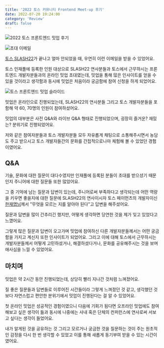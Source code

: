 ```yaml
---
title: '2022 토스 커뮤니티 Frontend Meet-up 후기'
date: 2022-07-20 19:24:00
category: 'Review'
draft: false
---
```


![2022 토스 프론트엔드 밋업 후기](https://user-images.githubusercontent.com/26461307/180000528-9f8c1fb6-c0b0-4639-a6e3-a8e58c974b36.png)

![초대 이메일](https://user-images.githubusercontent.com/26461307/180000915-6530d81c-b26b-4bfb-96d5-1f1bdd04636d.png)

[토스 SLASH22](https://toss.im/slash-22)가 끝나고 얼마 안되었을 때, 우연히 이런 이메일을 받을 수 있었어요.

토스 인재풀에 등록한 인원 대상으로 SLASH22 연사분들과 토스에서 근무하시는 프론트엔드 개발자분들과의 온라인 밋업 초대였는데, 밋업을 통해 많은 인사이트를 얻을 수 있을 것이라고 생각함과 동시에 밋업은 처음이라 궁금함에 참여 신청을 하게 되었어요.

![토스 프론트엔드 밋업 슬라이드](https://user-images.githubusercontent.com/26461307/180000545-a4b69e3d-b10b-4ec5-9d96-504966d85532.png)

밋업은 온라인으로 진행되었는데, SLASH22의 연사분들 그리고 토스 개발자분들을 포함해 약 60, 70명의 인원이 참여하셨어요.

밋업의 대부분은 사전 Q&A와 라이브 Q&A 형태로 진행되었으며, 굉장히 즐거운? 재밌는? 분위기로 진행되었어요.

저와 같은 참여자분들과 토스 개발자분들 모두 자유롭게 채팅으로 소통해주시면서 농담도 주고 받으시고 토스 개발자들간의 문화를 간접적으로나마 체험해 볼 수 있었던 경험이였어요.

## Q&A

기술, 문화에 대한 질문이 대다수였지만 인재풀에 등록된 분들이 초대를 받으셨기 때문인지 주니어에 대한 질문들 또한 많았어요.

그 중 기억에 남는 질문과 답변이 있는데, 주니어로써 부족하다고 생각되는데 어떤 역량을 키우면 좋을지에 대한 질문에
SLASH22의 연사이시자 토스 페이먼츠의 개발자이신 [한재엽님](https://jbee.io/)께서 "무엇을 모르는 지를 알아야 된다"고 답변을 해주셨어요.

질문과 답변을 많이 간추리긴 했지만, 어떻게 생각하면 당연한 것을 제가 잊고 있었다고 느꼈어요.

그렇게 많은 질문과 답변이 오고가며 밋업에 참여하신 다른 개발자분들께서는 어떤 궁금함을 가지고 계신지 또한 인사이트가 되었어요. 그리고 이에 대해 토스에서 근무하시는 개발자분들께서 어떻게 고민하셨거나, 해결하셨다거나, 문화를 공유해주시는 것을 보며 애사심을 느낄 수 있었어요.

## 마치며

밋업은 약 2시간 동안 진행되었는데, 상당히 빨리 지나간 것처럼 느껴졌어요.

질 좋은 질문들과 답변들로 이루어진 시간들이라 그렇게 느껴졌던 것 같고, 생각했던 것보다 자연스럽고 편안한 분위기에서 밋업이 진행된다는 걸 알 수 있었어요.

첫 온라인 밋업은 성공적인 경험이였으니 다음에 기회가 됨다면 오프라인 밋업에도 참여해보고 싶은 생각이 듦과 동시에 나중에는 사내 혹은 단체의 컨퍼런스에 연사로써 서보고 싶다는 생각이 들었어요.

내가 알게된 것을 공유하는 것 그리고 모르거나 궁금한 것을 질문하는 것이 주는 원초적인 감정을 다시 한 번 생각할 수 있었고 이를 통해 새롭게 동기부여 받을 수 있는 시간이였어요.
